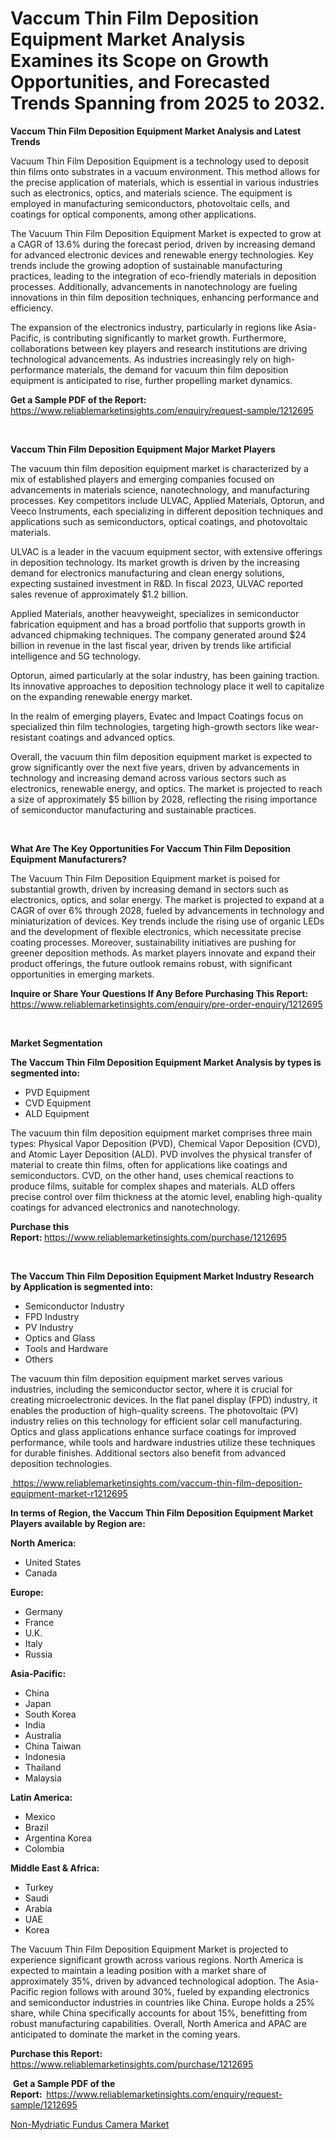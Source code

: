 <p><h1>Vaccum Thin Film Deposition Equipment Market Analysis Examines its Scope on Growth Opportunities, and Forecasted Trends Spanning from 2025 to 2032.</h1></p><p><strong>Vaccum Thin Film Deposition Equipment Market Analysis and Latest Trends</strong></p>
<p><p>Vacuum Thin Film Deposition Equipment is a technology used to deposit thin films onto substrates in a vacuum environment. This method allows for the precise application of materials, which is essential in various industries such as electronics, optics, and materials science. The equipment is employed in manufacturing semiconductors, photovoltaic cells, and coatings for optical components, among other applications.</p><p>The Vacuum Thin Film Deposition Equipment Market is expected to grow at a CAGR of 13.6% during the forecast period, driven by increasing demand for advanced electronic devices and renewable energy technologies. Key trends include the growing adoption of sustainable manufacturing practices, leading to the integration of eco-friendly materials in deposition processes. Additionally, advancements in nanotechnology are fueling innovations in thin film deposition techniques, enhancing performance and efficiency.</p><p>The expansion of the electronics industry, particularly in regions like Asia-Pacific, is contributing significantly to market growth. Furthermore, collaborations between key players and research institutions are driving technological advancements. As industries increasingly rely on high-performance materials, the demand for vacuum thin film deposition equipment is anticipated to rise, further propelling market dynamics.</p></p>
<p><strong>Get a Sample PDF of the Report:&nbsp;</strong> <a href="https://www.reliablemarketinsights.com/enquiry/request-sample/1212695?utm_campaign=3196&utm_medium=2&utm_source=Github&utm_content=ia&utm_term=24032025&utm_id=vaccum-thin-film-deposition-equipment">https://www.reliablemarketinsights.com/enquiry/request-sample/1212695</a></p>
<p>&nbsp;</p>
<p><strong>Vaccum Thin Film Deposition Equipment Major Market Players</strong></p>
<p><p>The vacuum thin film deposition equipment market is characterized by a mix of established players and emerging companies focused on advancements in materials science, nanotechnology, and manufacturing processes. Key competitors include ULVAC, Applied Materials, Optorun, and Veeco Instruments, each specializing in different deposition techniques and applications such as semiconductors, optical coatings, and photovoltaic materials.</p><p>ULVAC is a leader in the vacuum equipment sector, with extensive offerings in deposition technology. Its market growth is driven by the increasing demand for electronics manufacturing and clean energy solutions, expecting sustained investment in R&D. In fiscal 2023, ULVAC reported sales revenue of approximately $1.2 billion.</p><p>Applied Materials, another heavyweight, specializes in semiconductor fabrication equipment and has a broad portfolio that supports growth in advanced chipmaking techniques. The company generated around $24 billion in revenue in the last fiscal year, driven by trends like artificial intelligence and 5G technology.</p><p>Optorun, aimed particularly at the solar industry, has been gaining traction. Its innovative approaches to deposition technology place it well to capitalize on the expanding renewable energy market.</p><p>In the realm of emerging players, Evatec and Impact Coatings focus on specialized thin film technologies, targeting high-growth sectors like wear-resistant coatings and advanced optics. </p><p>Overall, the vacuum thin film deposition equipment market is expected to grow significantly over the next five years, driven by advancements in technology and increasing demand across various sectors such as electronics, renewable energy, and optics. The market is projected to reach a size of approximately $5 billion by 2028, reflecting the rising importance of semiconductor manufacturing and sustainable practices.</p></p>
<p>&nbsp;</p>
<p><strong>What Are The Key Opportunities For Vaccum Thin Film Deposition Equipment Manufacturers?</strong></p>
<p><p>The Vacuum Thin Film Deposition Equipment market is poised for substantial growth, driven by increasing demand in sectors such as electronics, optics, and solar energy. The market is projected to expand at a CAGR of over 6% through 2028, fueled by advancements in technology and miniaturization of devices. Key trends include the rising use of organic LEDs and the development of flexible electronics, which necessitate precise coating processes. Moreover, sustainability initiatives are pushing for greener deposition methods. As market players innovate and expand their product offerings, the future outlook remains robust, with significant opportunities in emerging markets.</p></p>
<p><strong>Inquire or Share Your Questions If Any Before Purchasing This Report:</strong> <a href="https://www.reliablemarketinsights.com/enquiry/pre-order-enquiry/1212695?utm_campaign=3196&utm_medium=2&utm_source=Github&utm_content=ia&utm_term=24032025&utm_id=vaccum-thin-film-deposition-equipment">https://www.reliablemarketinsights.com/enquiry/pre-order-enquiry/1212695</a></p>
<p>&nbsp;</p>
<p><strong>Market Segmentation</strong></p>
<p><strong>The Vaccum Thin Film Deposition Equipment Market Analysis by types is segmented into:</strong></p>
<p><ul><li>PVD Equipment</li><li>CVD Equipment</li><li>ALD Equipment</li></ul></p>
<p><p>The vacuum thin film deposition equipment market comprises three main types: Physical Vapor Deposition (PVD), Chemical Vapor Deposition (CVD), and Atomic Layer Deposition (ALD). PVD involves the physical transfer of material to create thin films, often for applications like coatings and semiconductors. CVD, on the other hand, uses chemical reactions to produce films, suitable for complex shapes and materials. ALD offers precise control over film thickness at the atomic level, enabling high-quality coatings for advanced electronics and nanotechnology.</p></p>
<p><strong>Purchase this Report:&nbsp;</strong><a href="https://www.reliablemarketinsights.com/purchase/1212695?utm_campaign=3196&utm_medium=2&utm_source=Github&utm_content=ia&utm_term=24032025&utm_id=vaccum-thin-film-deposition-equipment">https://www.reliablemarketinsights.com/purchase/1212695</a></p>
<p>&nbsp;</p>
<p><strong>The Vaccum Thin Film Deposition Equipment Market Industry Research by Application is segmented into:</strong></p>
<p><ul><li>Semiconductor Industry</li><li>FPD Industry</li><li>PV Industry</li><li>Optics and Glass</li><li>Tools and Hardware</li><li>Others</li></ul></p>
<p><p>The vacuum thin film deposition equipment market serves various industries, including the semiconductor sector, where it is crucial for creating microelectronic devices. In the flat panel display (FPD) industry, it enables the production of high-quality screens. The photovoltaic (PV) industry relies on this technology for efficient solar cell manufacturing. Optics and glass applications enhance surface coatings for improved performance, while tools and hardware industries utilize these techniques for durable finishes. Additional sectors also benefit from advanced deposition technologies.</p></p>
<p><a href="https://www.reliablemarketinsights.com/vaccum-thin-film-deposition-equipment-market-r1212695?utm_campaign=3196&utm_medium=2&utm_source=Github&utm_content=ia&utm_term=24032025&utm_id=vaccum-thin-film-deposition-equipment">&nbsp;https://www.reliablemarketinsights.com/vaccum-thin-film-deposition-equipment-market-r1212695</a></p>
<p><strong>In terms of Region, the Vaccum Thin Film Deposition Equipment Market Players available by Region are:</strong></p>
<p>
    <p> <strong> North America: </strong>
        <ul>
            <li>United States</li>
            <li>Canada</li>
        </ul>
        </p> 
    <p> <strong> Europe: </strong>
        <ul>
            <li>Germany</li>
            <li>France</li>
            <li>U.K.</li>
            <li>Italy</li>
            <li>Russia</li>
        </ul>
        </p> 
    <p> <strong> Asia-Pacific: </strong>
        <ul>
            <li>China</li>
            <li>Japan</li>
            <li>South Korea</li>
            <li>India</li>
            <li>Australia</li>
            <li>China Taiwan</li>
            <li>Indonesia</li>
            <li>Thailand</li>
            <li>Malaysia</li>
        </ul>
        </p> 
    <p> <strong> Latin America: </strong>
        <ul>
            <li>Mexico</li>
            <li>Brazil</li>
            <li>Argentina Korea</li>
            <li>Colombia</li>
        </ul>
        </p> 
    <p> <strong> Middle East & Africa: </strong>
        <ul>
            <li>Turkey</li>
            <li>Saudi</li>
            <li>Arabia</li>
            <li>UAE</li>
            <li>Korea</li>
        </ul>
    </p>
    </p>
<p><p>The Vacuum Thin Film Deposition Equipment Market is projected to experience significant growth across various regions. North America is expected to maintain a leading position with a market share of approximately 35%, driven by advanced technological adoption. The Asia-Pacific region follows with around 30%, fueled by expanding electronics and semiconductor industries in countries like China. Europe holds a 25% share, while China specifically accounts for about 15%, benefitting from robust manufacturing capabilities. Overall, North America and APAC are anticipated to dominate the market in the coming years.</p></p>
<p><strong>Purchase this Report: </strong><a href="https://www.reliablemarketinsights.com/purchase/1212695?utm_campaign=3196&utm_medium=2&utm_source=Github&utm_content=ia&utm_term=24032025&utm_id=vaccum-thin-film-deposition-equipment">https://www.reliablemarketinsights.com/purchase/1212695</a></p>
<p>&nbsp;<strong>Get a Sample PDF of the Report:&nbsp;&nbsp;</strong><a href="https://www.reliablemarketinsights.com/enquiry/request-sample/1212695?utm_campaign=3196&utm_medium=2&utm_source=Github&utm_content=ia&utm_term=24032025&utm_id=vaccum-thin-film-deposition-equipment">https://www.reliablemarketinsights.com/enquiry/request-sample/1212695</a></p>
<p><strong></strong></p>
<p><p><a href="https://github.com/steegeneat/Market-Research-Report-List-1/blob/main/non-mydriatic-fundus-camera-market.md?utm_campaign=3196&utm_medium=2&utm_source=Github&utm_content=ia&utm_term=24032025&utm_id=vaccum-thin-film-deposition-equipment">Non-Mydriatic Fundus Camera Market</a></p></p>